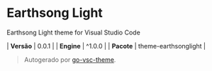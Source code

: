 # Earthsong Light

Earthsong Light theme for Visual Studio Code

| **Versão** | 0.0.1 |
| **Engine** | ^1.0.0 |
| **Pacote** | theme-earthsonglight |

> Autogerado por [go-vsc-theme](https://github.com/natalbu/go-vsc-theme).

